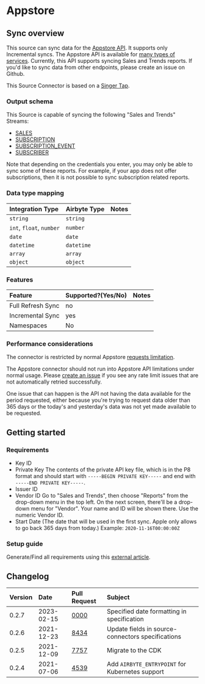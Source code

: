 # Appstore

## Sync overview

This source can sync data for the [Appstore API](https://developer.apple.com/documentation/appstoreconnectapi). It supports only Incremental syncs. The Appstore API is available for [many types of services](https://developer.apple.com/documentation/appstoreconnectapi). Currently, this API supports syncing Sales and Trends reports. If you'd like to sync data from other endpoints, please create an issue on Github.

This Source Connector is based on a [Singer Tap](https://github.com/miroapp/tap-appstore).

### Output schema

This Source is capable of syncing the following "Sales and Trends" Streams:

* [SALES](https://help.apple.com/app-store-connect/#/dev15f9508ca)
* [SUBSCRIPTION](https://help.apple.com/app-store-connect/#/itc5dcdf6693)
* [SUBSCRIPTION\_EVENT](https://help.apple.com/app-store-connect/#/itc0b9b9d5b2)
* [SUBSCRIBER](https://help.apple.com/app-store-connect/#/itcf20f3392e)

Note that depending on the credentials you enter, you may only be able to sync some of these reports. For example, if your app does not offer subscriptions, then it is not possible to sync subscription related reports.

### Data type mapping

| Integration Type | Airbyte Type | Notes |
| :--- | :--- | :--- |
| `string` | `string` |  |
| `int`, `float`, `number` | `number` |  |
| `date` | `date` |  |
| `datetime` | `datetime` |  |
| `array` | `array` |  |
| `object` | `object` |  |

### Features

| Feature | Supported?\(Yes/No\) | Notes |
| :--- | :--- | :--- |
| Full Refresh Sync | no |  |
| Incremental Sync | yes |  |
| Namespaces | No |  |

### Performance considerations

The connector is restricted by normal Appstore [requests limitation](https://developer.apple.com/documentation/appstoreconnectapi/identifying_rate_limits).

The Appstore connector should not run into Appstore API limitations under normal usage. Please [create an issue](https://github.com/airbytehq/airbyte/issues) if you see any rate limit issues that are not automatically retried successfully.

One issue that can happen is the API not having the data available for the period requested, either because you're trying to request data older than 365 days or the today's and yesterday's data was not yet made available to be requested.

## Getting started

### Requirements

* Key ID
* Private Key The contents of the private API key file, which is in the P8 format and should start with `-----BEGIN PRIVATE KEY-----` and end with `-----END PRIVATE KEY-----`.
* Issuer ID
* Vendor ID Go to "Sales and Trends", then choose "Reports" from the drop-down menu in the top left. On the next screen, there'll be a drop-down menu for "Vendor". Your name and ID will be shown there. Use the numeric Vendor ID.
* Start Date \(The date that will be used in the first sync. Apple only allows to go back 365 days from today.\) Example: `2020-11-16T00:00:00Z`

### Setup guide

Generate/Find all requirements using this [external article](https://leapfin.com/blog/apple-appstore-integration/).

## Changelog

| Version | Date       | Pull Request | Subject                                         |
|:--------|:-----------| :--- |:------------------------------------------------|
| 0.2.7   | 2023-02-15 | [0000](https://github.com/airbytehq/airbyte/pull/0000) | Specified date formatting in specification |
| 0.2.6   | 2021-12-23 | [8434](https://github.com/airbytehq/airbyte/pull/8434) | Update fields in source-connectors specifications |
| 0.2.5   | 2021-12-09 | [7757](https://github.com/airbytehq/airbyte/pull/7757) | Migrate to the CDK                              |
| 0.2.4   | 2021-07-06 | [4539](https://github.com/airbytehq/airbyte/pull/4539) | Add `AIRBYTE_ENTRYPOINT` for Kubernetes support |

